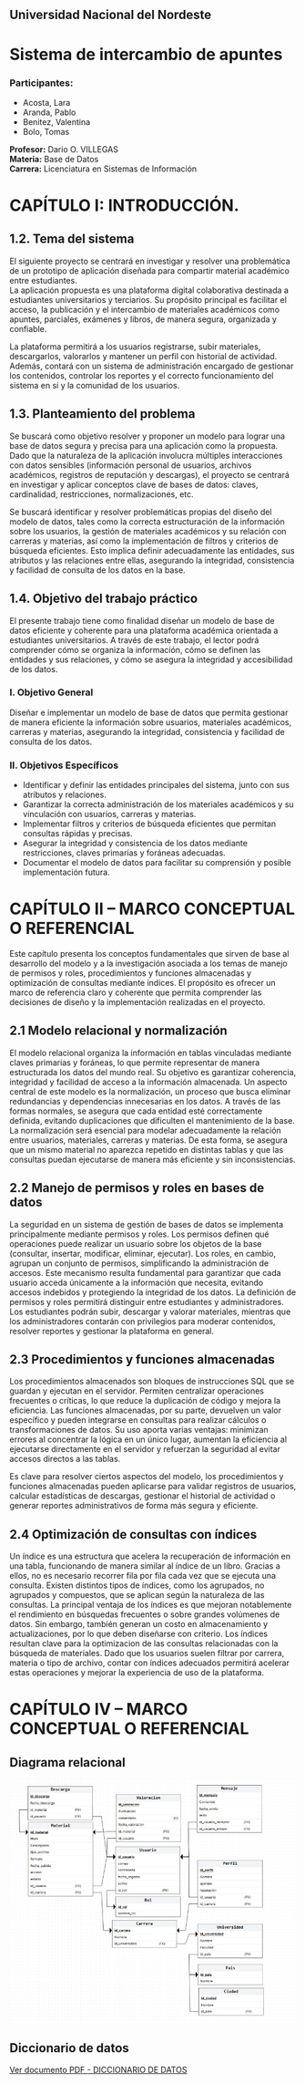 ## Universidad Nacional del Nordeste

# Sistema de intercambio de apuntes

### Participantes:
- Acosta, Lara
- Aranda, Pablo
- Benitez, Valentina
- Bolo, Tomas

**Profesor:** Dario O. VILLEGAS  
**Materia:** Base de Datos  
**Carrera:** Licenciatura en Sistemas de Información  

# CAPÍTULO I: INTRODUCCIÓN.

## 1.2. Tema del sistema

El siguiente proyecto se centrará en investigar y resolver una problemática de un prototipo de aplicación diseñada para compartir material académico entre estudiantes.  
La aplicación propuesta es una plataforma digital colaborativa destinada a estudiantes universitarios y terciarios. Su propósito principal es facilitar el acceso, la publicación y el intercambio de materiales académicos como apuntes, parciales, exámenes y libros, de manera segura, organizada y confiable.  

La plataforma permitirá a los usuarios registrarse, subir materiales, descargarlos, valorarlos y mantener un perfil con historial de actividad. Además, contará con un sistema de administración encargado de gestionar los contenidos, controlar los reportes y el correcto funcionamiento del sistema en sí y la comunidad de los usuarios.  

## 1.3. Planteamiento del problema

Se buscará como objetivo resolver y proponer un modelo para lograr una base de datos segura y precisa para una aplicación como la propuesta. Dado que la naturaleza de la aplicación involucra múltiples interacciones con datos sensibles (información personal de usuarios, archivos académicos, registros de reputación y descargas), el proyecto se centrará en investigar y aplicar conceptos clave de bases de datos: claves, cardinalidad, restricciones, normalizaciones, etc.  

Se buscará identificar y resolver problemáticas propias del diseño del modelo de datos, tales como la correcta estructuración de la información sobre los usuarios, la gestión de materiales académicos y su relación con carreras y materias, así como la implementación de filtros y criterios de búsqueda eficientes. Esto implica definir adecuadamente las entidades, sus atributos y las relaciones entre ellas, asegurando la integridad, consistencia y facilidad de consulta de los datos en la base.  

## 1.4. Objetivo del trabajo práctico

El presente trabajo tiene como finalidad diseñar un modelo de base de datos eficiente y coherente para una plataforma académica orientada a estudiantes universitarios. A través de este trabajo, el lector podrá comprender cómo se organiza la información, cómo se definen las entidades y sus relaciones, y cómo se asegura la integridad y accesibilidad de los datos.  

### I. Objetivo General

Diseñar e implementar un modelo de base de datos que permita gestionar de manera eficiente la información sobre usuarios, materiales académicos, carreras y materias, asegurando la integridad, consistencia y facilidad de consulta de los datos.  

### II. Objetivos Específicos

- Identificar y definir las entidades principales del sistema, junto con sus atributos y relaciones.  
- Garantizar la correcta administración de los materiales académicos y su vinculación con usuarios, carreras y materias.  
- Implementar filtros y criterios de búsqueda eficientes que permitan consultas rápidas y precisas.  
- Asegurar la integridad y consistencia de los datos mediante restricciones, claves primarias y foráneas adecuadas.  
- Documentar el modelo de datos para facilitar su comprensión y posible implementación futura.  

# CAPÍTULO II – MARCO CONCEPTUAL O REFERENCIAL 

Este capítulo presenta los conceptos fundamentales que sirven de base al desarrollo del modelo y a la investigación asociada a los temas de manejo de permisos y roles, procedimientos y funciones almacenadas y optimización de consultas mediante índices. El propósito es ofrecer un marco de referencia claro y coherente que permita comprender las decisiones de diseño y la implementación realizadas en el proyecto. 

## 2.1 Modelo relacional y normalización 

El modelo relacional organiza la información en tablas vinculadas mediante claves primarias y foráneas, lo que permite representar de manera estructurada los datos del mundo real. Su objetivo es garantizar coherencia, integridad y facilidad de acceso a la información almacenada.
Un aspecto central de este modelo es la normalización, un proceso que busca eliminar redundancias y dependencias innecesarias en los datos. A través de las formas normales, se asegura que cada entidad esté correctamente definida, evitando duplicaciones que dificulten el mantenimiento de la base.
La normalización será esencial para modelar adecuadamente la relación entre usuarios, materiales, carreras y materias. De esta forma, se asegura que un mismo material no aparezca repetido en distintas tablas y que las consultas puedan ejecutarse de manera más eficiente y sin inconsistencias.

## 2.2 Manejo de permisos y roles en bases de datos 

La seguridad en un sistema de gestión de bases de datos se implementa principalmente mediante permisos y roles. Los permisos definen qué operaciones puede realizar un usuario sobre los objetos de la base (consultar, insertar, modificar, eliminar, ejecutar). Los roles, en cambio, agrupan un conjunto de permisos, simplificando la administración de accesos.
Este mecanismo resulta fundamental para garantizar que cada usuario acceda únicamente a la información que necesita, evitando accesos indebidos y protegiendo la integridad de los datos.
La definición de permisos y roles permitirá distinguir entre estudiantes y administradores. Los estudiantes podrán subir, descargar y valorar materiales, mientras que los administradores contarán con privilegios para moderar contenidos, resolver reportes y gestionar la plataforma en general. 

## 2.3 Procedimientos y funciones almacenadas 

Los procedimientos almacenados son bloques de instrucciones SQL que se guardan y ejecutan en el servidor. Permiten centralizar operaciones frecuentes o críticas, lo que reduce la duplicación de código y mejora la eficiencia. Las funciones almacenadas, por su parte, devuelven un valor específico y pueden integrarse en consultas para realizar cálculos o transformaciones de datos.
Su uso aporta varias ventajas: minimizan errores al concentrar la lógica en un único lugar, aumentan la eficiencia al ejecutarse directamente en el servidor y refuerzan la seguridad al evitar accesos directos a las tablas.

Es clave para resolver ciertos aspectos del modelo, los procedimientos y funciones almacenadas pueden aplicarse para validar registros de usuarios, calcular estadísticas de descargas, gestionar el historial de actividad o generar reportes administrativos de forma más segura y eficiente.

## 2.4 Optimización de consultas con índices 

Un índice es una estructura que acelera la recuperación de información en una tabla, funcionando de manera similar al índice de un libro. Gracias a ellos, no es necesario recorrer fila por fila cada vez que se ejecuta una consulta. Existen distintos tipos de índices, como los agrupados, no agrupados y compuestos, que se aplican según la naturaleza de las consultas.
La principal ventaja de los índices es que mejoran notablemente el rendimiento en búsquedas frecuentes o sobre grandes volúmenes de datos. Sin embargo, también generan un costo en almacenamiento y actualizaciones, por lo que deben diseñarse con criterio.
Los índices resultan clave para la optimizacion de las consultas relacionadas con la búsqueda de materiales. Dado que los usuarios suelen filtrar por carrera, materia o tipo de archivo, contar con índices adecuados permitirá acelerar estas operaciones y mejorar la experiencia de uso de la plataforma.

# CAPÍTULO IV – MARCO CONCEPTUAL O REFERENCIAL 

## Diagrama relacional 

![Modelo relacional](doc/modelo_relacional.jpg)

## Diccionario de datos

[Ver documento PDF - DICCIONARIO DE DATOS](doc/diccionario_datos.pdf)



